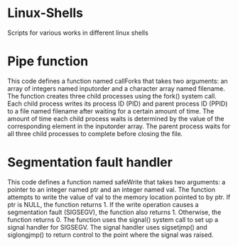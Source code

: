 # Linux-Shells
 Scripts for various works in different linux shells

# Pipe function
This code defines a function named callForks that takes two arguments: an array of integers named inputorder and a character array named filename. The function creates three child processes using the fork() system call. Each child process writes its process ID (PID) and parent process ID (PPID) to a file named filename after waiting for a certain amount of time. The amount of time each child process waits is determined by the value of the corresponding element in the inputorder array. The parent process waits for all three child processes to complete before closing the file.

# Segmentation fault handler
This code defines a function named safeWrite that takes two arguments: a pointer to an integer named ptr and an integer named val. The function attempts to write the value of val to the memory location pointed to by ptr. If ptr is NULL, the function returns 1. If the write operation causes a segmentation fault (SIGSEGV), the function also returns 1. Otherwise, the function returns 0. The function uses the signal() system call to set up a signal handler for SIGSEGV. The signal handler uses sigsetjmp() and siglongjmp() to return control to the point where the signal was raised.
